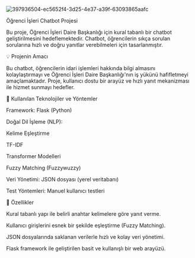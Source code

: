 
![397936504-ec5652f4-3d25-4e37-a39f-63093865aafc](https://github.com/user-attachments/assets/21de476a-7472-4d4a-8293-bf021f881823)













Öğrenci İşleri Chatbot Projesi

Bu proje, Öğrenci İşleri Daire Başkanlığı için kural tabanlı bir chatbot geliştirilmesini hedeflemektedir. Chatbot, öğrencilerin sıkça sorulan sorularına hızlı ve doğru yanıtlar verebilmeleri için tasarlanmıştır.

💡 Projenin Amacı

Bu chatbot, öğrencilerin idari işlemleri hakkında bilgi almasını kolaylaştırmayı ve Öğrenci İşleri Daire Başkanlığı'nın iş yükünü hafifletmeyi amaçlamaktadır. Proje, kullanıcı dostu bir arayüz ve hızlı yanıt mekanizması ile hizmet sunmayı hedefler.

🔧 Kullanılan Teknolojiler ve Yöntemler

Framework: Flask (Python)

Doğal Dil İşleme (NLP):

Kelime Eşleştirme

TF-IDF

Transformer Modelleri

Fuzzy Matching (Fuzzywuzzy)

Veri Yönetimi: JSON dosyası (yerel veritabanı)

Test Yöntemleri: Manuel kullanıcı testleri

🚀 Özellikler

Kural tabanlı yapı ile belirli anahtar kelimelere göre yanıt verme.

Kullanıcı girişlerini esnek bir şekilde eşleştirme (Fuzzy Matching).

JSON dosyalarında saklanan verilerle hızlı ve kolay veri yönetimi.

Flask framework ile geliştirilen basit ve kullanışlı bir web arayüzü.

